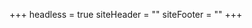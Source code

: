 +++
headless = true
siteHeader = "<style>\n.site-title,\n.site-description {\n  color: #B3EE3A;\n}\n</style>"
siteFooter = ""
+++
